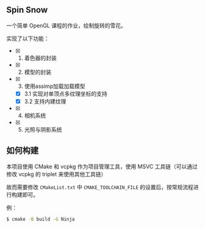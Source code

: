## Spin Snow

一个简单 OpenGL 课程的作业，绘制旋转的雪花。

实现了以下功能：
- [x] 1. 着色器的封装
- [x] 2. 模型的封装
- [x] 3. 使用assimp加载加载模型
	- [x] 3.1 实现对单顶点多纹理坐标的支持
	- [x] 3.2 支持内建纹理
- [x] 4. 相机系统
- [x] 5. 光照与阴影系统

## 如何构建
 
本项目使用 CMake 和 vcpkg 作为项目管理工具，使用 MSVC 工具链（可以通过修改 vcpkg 的 triplet 来使用其他工具链）

故而需要修改 `CMakeList.txt` 中 `CMAKE_TOOLCHAIN_FILE` 的设置后，按常规流程进行构建即可。

例：
```sh
$ cmake -B build -G Ninja
```

